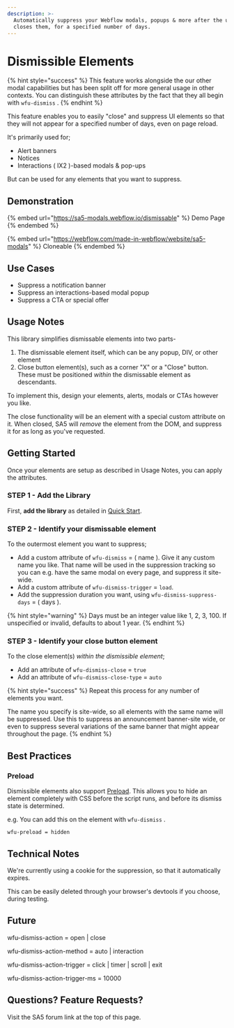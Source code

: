 ```yaml
---
description: >-
  Automatically suppress your Webflow modals, popups & more after the user
  closes them, for a specified number of days.
---
```


# Dismissible Elements

{% hint style="success" %}
This feature works alongside the our other modal capabilities but has been split off for more general usage in other contexts.  You can distinguish these attributes by the fact that they all begin with `wfu-dismiss` .&#x20;
{% endhint %}

This feature enables you to easily "close" and suppress UI elements so that they will not appear for a specified number of days, even on page reload.&#x20;

It's primarily used for;

* Alert banners
* Notices
* Interactions ( IX2 )-based modals & pop-ups&#x20;

But can be used for any elements that you want to suppress.&#x20;

## Demonstration <a href="#display-captions-in-webflows-lightboxes" id="display-captions-in-webflows-lightboxes"></a>

{% embed url="https://sa5-modals.webflow.io/dismissable" %}
Demo Page
{% endembed %}

{% embed url="https://webflow.com/made-in-webflow/website/sa5-modals" %}
Cloneable
{% endembed %}

## Use Cases&#x20;

* Suppress a notification banner &#x20;
* Suppress an interactions-based modal popup
* Suppress a CTA or special offer&#x20;

## Usage Notes

This library simplifies dismissable elements into two parts-

1. The dismissable element itself, which can be any popup, DIV, or other element
2. Close button element(s), such as a corner "X" or a "Close" button. These must be positioned _within_ the dismissable element as descendants.&#x20;

To implement this, design your elements, alerts, modals or CTAs however you like.&#x20;

The close functionality will be an element with a special custom attribute on it. When closed, SA5 will _remove_ the element from the DOM, and suppress it for as long as you've requested. &#x20;

## Getting Started

Once your elements are setup as described in Usage Notes, you can apply the attributes.&#x20;

### STEP 1 - Add the Library <a href="#step-1---add-the-library" id="step-1---add-the-library"></a>

First, **add the library** as detailed in [Quick Start](quick-start.md).&#x20;

### STEP 2 - Identify your dismissable element <a href="#step-2---setup-your-zap-and-link-your-webflow-form" id="step-2---setup-your-zap-and-link-your-webflow-form"></a>

To the outermost element you want to suppress;

* Add a custom attribute of `wfu-dismiss` = ( name ). Give it any custom name you like. That name will be used in the suppression tracking so you can e.g. have the same modal on every page, and suppress it site-wide.
* Add a custom attribute of `wfu-dismiss-trigger` = `load`.&#x20;
* Add the suppression duration you want, using `wfu-dismiss-suppress-days` = ( days ).  &#x20;

{% hint style="warning" %}
Days must be an integer value like 1, 2, 3, 100. If unspecified or invalid, defaults to about 1 year.&#x20;
{% endhint %}

### STEP 3 - Identify your close button element <a href="#step-2---setup-your-zap-and-link-your-webflow-form" id="step-2---setup-your-zap-and-link-your-webflow-form"></a>

To the close element(s) _within the dismissible element_;

* Add an attribute of `wfu-dismiss-close` = `true`
* Add an attribute of `wfu-dismiss-close-type` = `auto`&#x20;

{% hint style="success" %}
Repeat this process for any number of elements you want.&#x20;

The name you specify is site-wide, so all elements with the same name will be suppressed. Use this to suppress an announcement banner-site wide, or even to suppress several variations of the same banner that might appear throughout the page.&#x20;
{% endhint %}

## Best Practices&#x20;

### Preload&#x20;

Dismissible elements also support [Preload](../overview/preloaders.md).  This allows you to hide an element completely with CSS before the script runs, and before its dismiss state is determined.&#x20;

e.g. You can add this on the element with `wfu-dismiss` .    &#x20;

```
wfu-preload = hidden
```

## Technical Notes

We're currently using a cookie for the suppression, so that it automatically expires.&#x20;

This can be easily deleted through your browser's devtools if you choose, during testing.&#x20;

## Future

wfu-dismiss-action = open | close

wfu-dismiss-action-method = auto | interaction

wfu-dismiss-action-trigger = click | timer | scroll | exit

wfu-dismiss-action-trigger-ms = 10000

## Questions? Feature Requests?

Visit the SA5 forum link at the top of this page.

